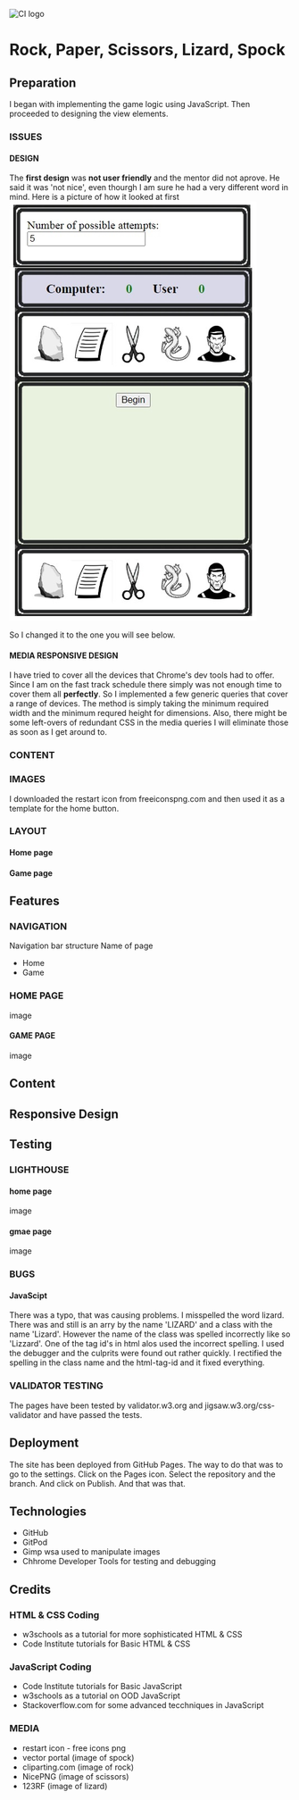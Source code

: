 ![CI logo](https://codeinstitute.s3.amazonaws.com/fullstack/ci_logo_small.png)


# Rock, Paper, Scissors, Lizard, Spock
## Preparation
I began with implementing the game logic using JavaScript. Then proceeded to designing the view elements.
 
### ISSUES
#### DESIGN
The **first design** was **not user friendly** and the mentor did not aprove. He said it was 'not nice', even thourgh I am sure he had a very different word in mind. Here is a picture of how it looked at first
![Image of first design](./assets/images/documentation/first_design.jpg)

So I changed it to the one you will see below.
#### MEDIA RESPONSIVE DESIGN
I have tried to cover all the devices that Chrome's dev tools had to offer. Since I am on the fast track schedule there simply was not enough time to cover them all **perfectly**. So I implemented a few generic queries that cover a range of devices. The method is simply taking the minimum required width and the minimum requred height for dimensions.
Also, there might be some left-overs of redundant CSS in the media queries I will eliminate those as soon as I get around to.


### CONTENT

### IMAGES
I downloaded the restart icon from freeiconspng.com and then used it as a template for the home button.
### LAYOUT

#### Home page

#### Game page

## Features

### NAVIGATION


Navigation bar structure
Name of page
- Home
- Game
### HOME PAGE
image
#### GAME PAGE
image
## Content

## Responsive Design
## Testing
### LIGHTHOUSE

#### home page
image
#### gmae page
image
### BUGS
#### JavaScipt
There was a typo, that was causing problems. I misspelled the word lizard. There was and still is an arry by the name 'LIZARD' and a class with the name 'Lizard'. However the name of the class was spelled incorrectly like so 'Lizzard'. One of the tag id's in html alos used the incorrect spelling. I used the debugger and the culprits were found out rather quickly. I rectified the spelling in the class name and the html-tag-id and it fixed everything.
### VALIDATOR TESTING
The pages have been tested by validator.w3.org and jigsaw.w3.org/css-validator and have passed the tests.
## Deployment
The site has been deployed from GitHub Pages. The way to do that was to go to the settings. Click on the Pages icon. Select the repository and the branch. And click on Publish. And that was that.
## Technologies
- GitHub
- GitPod
- Gimp wsa used to manipulate images
- Chhrome Developer Tools for testing and debugging

## Credits
### HTML & CSS Coding
- w3schools as a tutorial for more sophisticated HTML & CSS
- Code Institute tutorials for Basic HTML & CSS 
### JavaScript Coding
- Code Institute tutorials for Basic JavaScript
- w3schools as a tutorial on OOD JavaScript
- Stackoverflow.com for some advanced tecchniques in JavaScript

### MEDIA
- restart icon - free icons png
- vector portal (image of spock)
- cliparting.com (image of rock)
- NicePNG (image of scissors)
- 123RF (image of lizard)